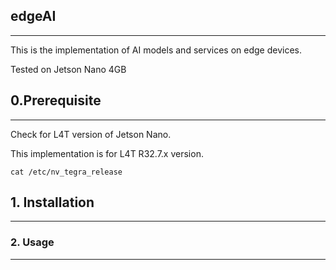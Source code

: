 ## edgeAI
---
This is the implementation of AI models and services on edge devices.

Tested on Jetson Nano 4GB

## 0.Prerequisite
---
Check for L4T version of Jetson Nano.

This implementation is for L4T R32.7.x version.
```shell
cat /etc/nv_tegra_release
```

## 1. Installation
---

### 2. Usage
---
